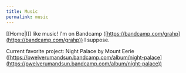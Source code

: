 ```yaml
---
title: Music
permalink: music
---
```


[[Home|I]] like music! I'm on Bandcamp ([https://bandcamp.com/grahp](https://bandcamp.com/grahp)) I suppose.

Current favorite project: Night Palace by Mount Eerie ([https://pwelverumandsun.bandcamp.com/album/night-palace](https://pwelverumandsun.bandcamp.com/album/night-palace))
